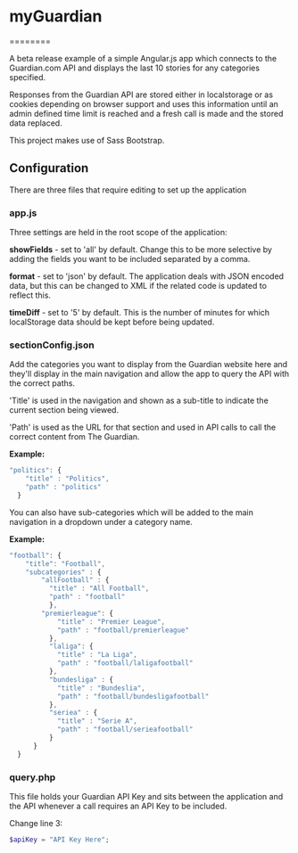 # myGuardian
========

A beta release example of a simple Angular.js app which connects to the Guardian.com API and displays the last 10 stories for any categories specified.

Responses from the Guardian API are stored either in localstorage or as cookies depending on browser support and uses this information until an admin defined time limit is reached and a fresh call is made and the stored data replaced.

This project makes use of Sass Bootstrap.

## Configuration

There are three files that require editing to set up the application

### app.js

Three settings are held in the root scope of the application:

**showFields** - set to 'all' by default. Change this to be more selective by adding the fields you want to be included separated by a comma.

**format** - set to 'json' by default. The application deals with JSON encoded data, but this can be changed to XML if the related code is updated to reflect this.

**timeDiff** - set to '5' by default. This is the number of minutes for which localStorage data should be kept before being updated.

### sectionConfig.json

Add the categories you want to display from the Guardian website here and they'll display in the main navigation and allow the app to query the API with the correct paths.

'Title' is used in the navigation and shown as a sub-title to indicate the current section being viewed. 

'Path' is used as the URL for that section and used in API calls to call the correct content from The Guardian.

**Example:**

```javascript
"politics": {
    "title" : "Politics",
    "path" : "politics"
  }
```

You can also have sub-categories which will be added to the main navigation in a dropdown under a category name.

**Example:**

```javascript
"football": {
    "title": "Football",
    "subcategories" : {
        "allFootball" : {
          "title" : "All Football",
          "path" : "football"
          },
        "premierleague": {
            "title" : "Premier League",
            "path" : "football/premierleague"
          },
          "laliga": {
            "title" : "La Liga",
            "path" : "football/laligafootball"
          },
          "bundesliga" : {
            "title" : "Bundeslia",
            "path" : "football/bundesligafootball"
          },
          "seriea" : {
            "title" : "Serie A",
            "path" : "football/serieafootball"
          }
      }
  }
```

### query.php

This file holds your Guardian API Key and sits between the application and the API whenever a call requires an API Key to be included.

Change line 3:

```php
$apiKey = "API Key Here";
```
